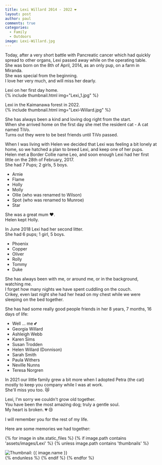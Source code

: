 ```yaml
---
title: Lexi Willard 2014 - 2022 ❤️
layout: post
author: paul
comments: true
categories:
  - Family
  - Outdoors
image: Lexi-Willard.jpg
---
```

Today, after a very short battle with Pancreatic cancer which had quickly spread to other organs, Lexi passed away while on the operating table.  
She was born on the 8th of April, 2014, as an only pup, on a farm in Miranda.  
She was special from the beginning.  
I love her very much, and will miss her dearly.  


Lexi on her first day home.  
{% include thumbnail.html img="Lexi_1.jpg" %}  

Lexi in the Kaimanawa forest in 2022.  
{% include thumbnail.html img="Lexi-Willard.jpg" %}  

She has always been a kind and loving dog right from the start.  
When she arrived home on the first day she met the resident cat - A cat named TiVo.  
Turns out they were to be best friends until TiVo passed.  

When I was living with Helen we decided that Lexi was feeling a bit lonely at home, so we hatched a plan to breed Lexi, and keep one of her pups.  
Helen met a Border Collie name Leo, and soon enough Lexi had her first little on the 28th of February, 2017.  
She had 7 Pups; 2 girls, 5 boys.  
* Arnie
* Flame
* Holly
* Molly
* Ollie (who was renamed to Wilson)
* Spot (who was renamed to Munroe)
* Star

She was a great mum ❤️.  
Helen kept Holly.  

In June 2018 Lexi had her second litter.  
She had 6 pups; 1 girl, 5 boys.  
* Phoenix
* Copper
* Oliver
* Rolly
* Tommy
* Duke

She has always been with me, or around me, or in the background, watching me.  
I forget how many nights we have spent cuddling on the couch.  
Crikey, even last night she had her head on my chest while we were sleeping on the bed together.  

She has had some really good people friends in her 8 years, 7 months, 16 days of life:  
* Well ... me 💕
* Georgia Willard
* Ashleigh Webb
* Karen Sims
* Susan Trodden
* Helen Willard (Donnison)
* Sarah Smith
* Paula Withers
* Neville Nunns
* Teresa Norgren

In 2021 our little family grew a bit more when I adopted Petra (the cat) mostly to keep you company while I was at work.  
She'll miss you too. 😿  

Lexi, I'm sorry we couldn't grow old together.  
You have been the most amazing dog; truly a gentle soul.  
My heart is broken. 💔 😢  

I will remember you for the rest of my life.  

Here are some memories we had together:  

<div class="masonrygallery card-columns no-gutters">

 {% for image in site.static_files %}
 {% if image.path contains 'assets/images/Lexi' %}
 {% unless image.path contains 'thumbnails' %}
 <div class="card">
  <div class="thumbnail">
   <img src="{{ site.url }}/{{ image.basename | prepend: 'assets/images/Lexi/thumbnails/' | append: image.extname }}" alt="Thumbnail: {{ image.name }}" rel="lightbox" class="thumbnail">
  </div>
 </div>
 {% endunless %}
 {% endif %}
 {% endfor %}
</div>
